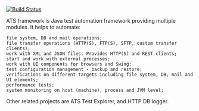 [![Build Status](https://travis-ci.org/Axway/ats-framework.svg?branch=master)](https://travis-ci.org/Axway/ats-framework)


ATS framework is Java test automation framework providing multiple modules. It helps to automate:

    file system, DB and mail operations;
    file transfer operations (HTTP(S), FTP(S), SFTP, custom transfer clients);
    work with XML and JSON files. Provides HTTP(S) and REST clients;
    start and work with external processes;
    work with UI components for browsers and Swing;
    test configuration management - backup and restore;
    verifications on different targets including file system, DB, mail and UI elements;
    performance tests;
    system monitoring on host (machine), process and JVM level;

Other related projects are ATS Test Explorer, and HTTP DB logger.

